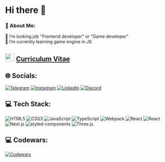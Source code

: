 # Hi there 👋

### 💫 About Me:

🔭 I’m looking job "Frontend developer" or "Game developer"<br>🌱 I’m currently
learning game engine in JS<br>

## <img src="https://raw.githubusercontent.com/justkwer/justkwer/develop/public/favicon.ico" width="30" height="25" /> [Curriculum Vitae](https://alexmoore.netlify.app/)

## 🌐 Socials:

[![Telegram](https://img.shields.io/badge/Telegram-%230077B5.svg?logo=Telegram&logoColor=white)](https://t.me/justkwer) [![Instagram](https://img.shields.io/badge/Instagram-%23E4405F.svg?logo=Instagram&logoColor=white)](https://www.instagram.com/justkwer/) [![LinkedIn](https://img.shields.io/badge/LinkedIn-%230077B5.svg?logo=linkedin&logoColor=white)](https://www.linkedin.com/in/kwer/) [![Discord](https://img.shields.io/badge/Discord-%237289DA.svg?logo=discord&logoColor=white)](https://discordapp.com/users/231784681673064450/)

## 💻 Tech Stack:

![HTML5](https://img.shields.io/badge/html5-%23E34F26.svg?style=for-the-badge&logo=html5&logoColor=white) ![CSS3](https://img.shields.io/badge/css3-%231572B6.svg?style=for-the-badge&logo=css3&logoColor=white) ![JavaScript](https://img.shields.io/badge/javascript-%23323330.svg?style=for-the-badge&logo=javascript&logoColor=%23F7DF1E) ![TypeScript](https://img.shields.io/badge/typescript-%23007ACC.svg?style=for-the-badge&logo=typescript&logoColor=white)  ![Webpack](https://img.shields.io/badge/webpack-%238DD6F9.svg?style=for-the-badge&logo=webpack&logoColor=black) ![React](https://img.shields.io/badge/react-%2320232a.svg?style=for-the-badge&logo=react&logoColor=%2361DAFB) ![React](https://camo.githubusercontent.com/3a2650b6854cb790e3af41a1cefa87df32efc07aad12d0c0f128a7fbc5998ac3/68747470733a2f2f696d672e736869656c64732e696f2f7374617469632f76313f7374796c653d666f722d7468652d6261646765266d6573736167653d526564757826636f6c6f723d373634414243266c6f676f3d5265647578266c6f676f436f6c6f723d464646464646266c6162656c3d) ![Next.js](https://img.shields.io/badge/next.js-000000?style=for-the-badge&logo=nextdotjs&logoColor=white)  ![styled-components](https://camo.githubusercontent.com/5c0ce52c634e8c55bdc35797c96bef788da087d899194227f04f44794186b35e/68747470733a2f2f696d672e736869656c64732e696f2f7374617469632f76313f7374796c653d666f722d7468652d6261646765266d6573736167653d7374796c65642d636f6d706f6e656e747326636f6c6f723d444237303933266c6f676f3d7374796c65642d636f6d706f6e656e7473266c6f676f436f6c6f723d464646464646266c6162656c3d) ![Three.js](https://camo.githubusercontent.com/910e20b52408beae57b2a6cd38022f6aba900989afd80e3fb6a45f5643e7d102/68747470733a2f2f696d672e736869656c64732e696f2f7374617469632f76313f7374796c653d666f722d7468652d6261646765266d6573736167653d54687265652e6a7326636f6c6f723d303030303030266c6f676f3d54687265652e6a73266c6f676f436f6c6f723d464646464646266c6162656c3d)

## 💻 Codewars:

[![Codewars](https://www.codewars.com/users/Kwer/badges/large?logo=codewars&logoColor=white)](https://www.codewars.com/users/Kwer)
